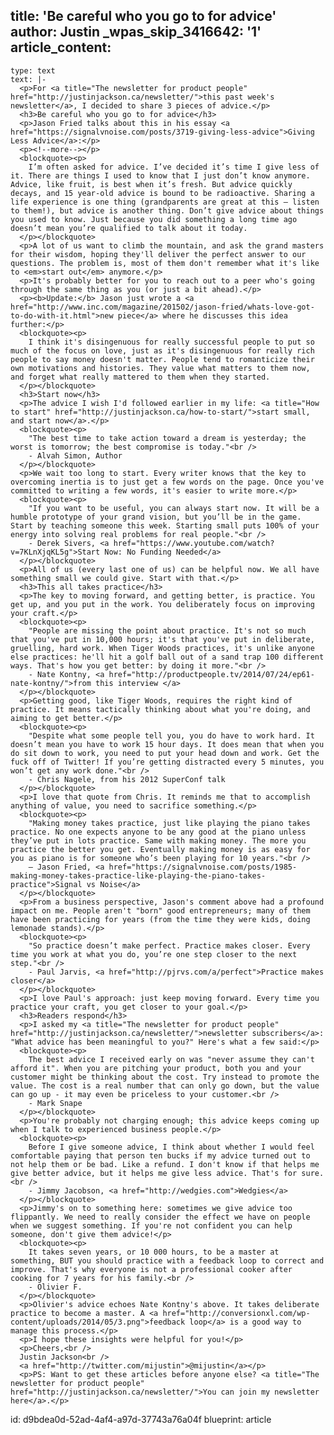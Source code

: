 title: 'Be careful who you go to for advice'
author: Justin
_wpas_skip_3416642: '1'
article_content:
  -
    type: text
    text: |-
      <p>For <a title="The newsletter for product people" href="http://justinjackson.ca/newsletter/">this past week's newsletter</a>, I decided to share 3 pieces of advice.</p>
      <h3>Be careful who you go to for advice</h3>
      <p>Jason Fried talks about this in his essay <a href="https://signalvnoise.com/posts/3719-giving-less-advice">Giving Less Advice</a>:</p>
      <p><!--more--></p>
      <blockquote><p>
        I’m often asked for advice. I’ve decided it’s time I give less of it. There are things I used to know that I just don’t know anymore. Advice, like fruit, is best when it’s fresh. But advice quickly decays, and 15 year-old advice is bound to be radioactive. Sharing a life experience is one thing (grandparents are great at this – listen to them!), but advice is another thing. Don’t give advice about things you used to know. Just because you did something a long time ago doesn’t mean you’re qualified to talk about it today.
      </p></blockquote>
      <p>A lot of us want to climb the mountain, and ask the grand masters for their wisdom, hoping they'll deliver the perfect answer to our questions. The problem is, most of them don't remember what it's like to <em>start out</em> anymore.</p>
      <p>It's probably better for you to reach out to a peer who's going through the same thing as you (or just a bit ahead).</p>
      <p><b>Update:</b> Jason just wrote a <a href="http://www.inc.com/magazine/201502/jason-fried/whats-love-got-to-do-with-it.html">new piece</a> where he discusses this idea further:</p>
      <blockquote><p>
        I think it's disingenuous for really successful people to put so much of the focus on love, just as it's disingenuous for really rich people to say money doesn't matter. People tend to romanticize their own motivations and histories. They value what matters to them now, and forget what really mattered to them when they started.
      </p></blockquote>
      <h3>Start now</h3>
      <p>The advice I wish I'd followed earlier in my life: <a title="How to start" href="http://justinjackson.ca/how-to-start/">start small, and start now</a>.</p>
      <blockquote><p>
        "The best time to take action toward a dream is yesterday; the worst is tomorrow; the best compromise is today."<br />
        - Alvah Simon, Author
      </p></blockquote>
      <p>We wait too long to start. Every writer knows that the key to overcoming inertia is to just get a few words on the page. Once you've committed to writing a few words, it's easier to write more.</p>
      <blockquote><p>
        "If you want to be useful, you can always start now. It will be a humble prototype of your grand vision, but you’ll be in the game. Start by teaching someone this week. Starting small puts 100% of your energy into solving real problems for real people."<br />
        - Derek Sivers, <a href="https://www.youtube.com/watch?v=7KLnXjqKL5g">Start Now: No Funding Needed</a>
      </p></blockquote>
      <p>All of us (every last one of us) can be helpful now. We all have something small we could give. Start with that.</p>
      <h3>This all takes practice</h3>
      <p>The key to moving forward, and getting better, is practice. You get up, and you put in the work. You deliberately focus on improving your craft.</p>
      <blockquote><p>
        "People are missing the point about practice. It's not so much that you've put in 10,000 hours; it's that you've put in deliberate, gruelling, hard work. When Tiger Woods practices, it's unlike anyone else practices: he'll hit a golf ball out of a sand trap 100 different ways. That's how you get better: by doing it more."<br />
        - Nate Kontny, <a href="http://productpeople.tv/2014/07/24/ep61-nate-kontny/">from this interview </a>
      </p></blockquote>
      <p>Getting good, like Tiger Woods, requires the right kind of practice. It means tactically thinking about what you're doing, and aiming to get better.</p>
      <blockquote><p>
        "Despite what some people tell you, you do have to work hard. It doesn’t mean you have to work 15 hour days. It does mean that when you do sit down to work, you need to put your head down and work. Get the fuck off of Twitter! If you’re getting distracted every 5 minutes, you won’t get any work done."<br />
        - Chris Nagele, from his 2012 SuperConf talk
      </p></blockquote>
      <p>I love that quote from Chris. It reminds me that to accomplish anything of value, you need to sacrifice something.</p>
      <blockquote><p>
        "Making money takes practice, just like playing the piano takes practice. No one expects anyone to be any good at the piano unless they’ve put in lots practice. Same with making money. The more you practice the better you get. Eventually making money is as easy for you as piano is for someone who’s been playing for 10 years."<br />
        – Jason Fried, <a href="https://signalvnoise.com/posts/1985-making-money-takes-practice-like-playing-the-piano-takes-practice">Signal vs Noise</a>
      </p></blockquote>
      <p>From a business perspective, Jason's comment above had a profound impact on me. People aren't "born" good entrepreneurs; many of them have been practicing for years (from the time they were kids, doing lemonade stands).</p>
      <blockquote><p>
        "So practice doesn’t make perfect. Practice makes closer. Every time you work at what you do, you’re one step closer to the next step."<br />
        - Paul Jarvis, <a href="http://pjrvs.com/a/perfect">Practice makes closer</a>
      </p></blockquote>
      <p>I love Paul's approach: just keep moving forward. Every time you practice your craft, you get closer to your goal.</p>
      <h3>Readers respond</h3>
      <p>I asked my <a title="The newsletter for product people" href="http://justinjackson.ca/newsletter/">newsletter subscribers</a>: "What advice has been meaningful to you?" Here's what a few said:</p>
      <blockquote><p>
        The best advice I received early on was "never assume they can't afford it". When you are pitching your product, both you and your customer might be thinking about the cost. Try instead to promote the value. The cost is a real number that can only go down, but the value can go up - it may even be priceless to your customer.<br />
        - Mark Snape
      </p></blockquote>
      <p>You're probably not charging enough; this advice keeps coming up when I talk to experienced business people.</p>
      <blockquote><p>
        Before I give someone advice, I think about whether I would feel comfortable paying that person ten bucks if my advice turned out to not help them or be bad. Like a refund. I don't know if that helps me give better advice, but it helps me give less advice. That's for sure.<br />
        - Jimmy Jacobson, <a href="http://wedgies.com">Wedgies</a>
      </p></blockquote>
      <p>Jimmy's on to something here: sometimes we give advice too flippantly. We need to really consider the effect we have on people when we suggest something. If you're not confident you can help someone, don't give them advice!</p>
      <blockquote><p>
        It takes seven years, or 10 000 hours, to be a master at something, BUT you should practice with a feedback loop to correct and improve. That's why everyone is not a professional cooker after cooking for 7 years for his family.<br />
        - Olivier F.
      </p></blockquote>
      <p>Olivier's advice echoes Nate Kontny's above. It takes deliberate practice to become a master. A <a href="http://conversionxl.com/wp-content/uploads/2014/05/3.png">feedback loop</a> is a good way to manage this process.</p>
      <p>I hope these insights were helpful for you!</p>
      <p>Cheers,<br />
      Justin Jackson<br />
      <a href="http://twitter.com/mijustin">@mijustin</a></p>
      <p>PS: Want to get these articles before anyone else? <a title="The newsletter for product people" href="http://justinjackson.ca/newsletter/">You can join my newsletter here</a>.</p>
id: d9bdea0d-52ad-4af4-a97d-37743a76a04f
blueprint: article
